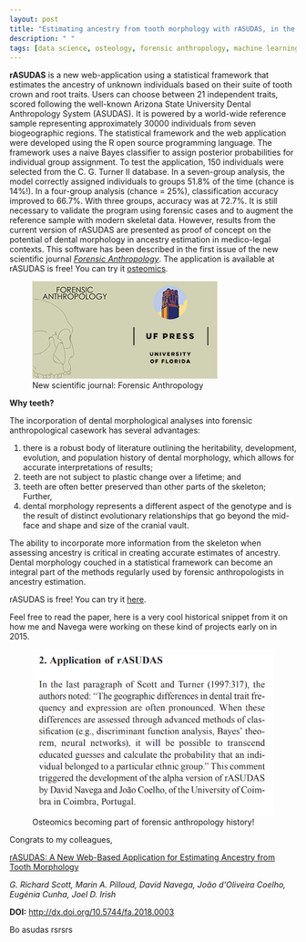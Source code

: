 ```yaml
---
layout: post
title: "Estimating ancestry from tooth morphology with rASUDAS, in the first number of Forensic Anthropology"
description: " "
tags: [data science, osteology, forensic anthropology, machine learning, biogeography, ancestry, rASUDAS, dental morphology, dental non-metrics, quantitative analysis, Arizona State University Dental Anthropology System, naive Bayes]
---
```




**rASUDAS** is a new web-application using a statistical framework that estimates the ancestry of unknown individuals based on their suite of tooth crown and root traits. Users can choose between 21 independent traits, scored following the well-known Arizona State University Dental Anthropology System (ASUDAS). It is powered by a world-wide reference sample representing approximately 30000 individuals from seven biogeographic regions. The statistical framework and the web application were developed using the R open source programming language. The framework uses a naive Bayes classifier to assign posterior probabilities for individual group assignment. To test the application, 150 individuals were selected from the C. G. Turner II database. In a seven-group analysis, the model correctly assigned individuals to groups 51.8% of the time (chance is 14%!). In a four-group analysis (chance = 25%), classification accuracy improved to 66.7%. With three groups, accuracy was at 72.7%. It is still necessary to validate the program using forensic cases and to augment the reference sample with modern skeletal data. However, results from the current version of rASUDAS are presented as proof of concept on the potential of dental morphology in ancestry estimation in medico-legal contexts. This software has been described in the first issue of the new scientific journal <a href = "http://journals.upress.ufl.edu/fa" target="_blank">*Forensic Anthropology*</a>. The application is available at rASUDAS is free! You can try it <a href = "http://osteomics.com/">osteomics</a>.

<figure>
	<a href="http://journals.upress.ufl.edu/fa" target="_blank"><img src="/images/ForAntUFPress.png" alt="Forensic Anthropology Journal"></a>
	<figcaption>New scientific journal: Forensic Anthropology</figcaption>
</figure>


**Why teeth?**

The incorporation of dental morphological analyses into forensic anthropological casework has several advantages:
1. there is a robust body of literature outlining the heritability, development, evolution, and population history of dental morphology, which allows for accurate interpretations of results;
2. teeth are not subject to plastic change over a lifetime; and
3. teeth are often better preserved than other parts of the skeleton; Further,
4. dental morphology represents a different aspect of the genotype and is the result of distinct evolutionary relationships that go beyond the mid-face and shape and size of the cranial vault.

The ability to incorporate more information from the skeleton when assessing ancestry is critical in creating accurate estimates of ancestry. Dental morphology couched in a statistical framework can become an integral part of the methods regularly used by forensic anthropologists in ancestry estimation.


rASUDAS is free! You can try it <a href = "http://osteomics.com/rASUDAS" target="_blank">here</a>.

Feel free to read the paper, here is a very cool historical snippet from it on how me and Navega were working on these kind of projects early on in 2015.

<figure>
	<img src="/images/rASUDAS1.PNG" alt="rASUDAS creation">
	<figcaption>Osteomics becoming part of forensic anthropology history!</figcaption>
</figure>

Congrats to my colleagues,

<a href = "http://journals.upress.ufl.edu/fa/article/view/517" target="_blank">rASUDAS: A New Web-Based Application for Estimating Ancestry from Tooth Morphology</a>

*G. Richard Scott, Marin A. Pilloud, David Navega, João d'Oliveira Coelho, Eugénia Cunha, Joel D. Irish*


**DOI:** http://dx.doi.org/10.5744/fa.2018.0003


Bo
asudas
rsrsrs
